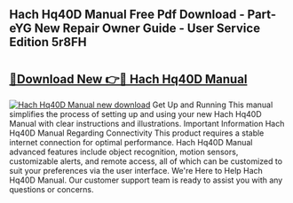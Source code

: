 ## Hach Hq40D Manual Free Pdf Download - Part-eYG New Repair Owner Guide - User Service Edition 5r8FH

# <h2><a href="http://bc42142.oget.top/?id=Hach+Hq40D+Manual">🔗Download New 👉🔴 Hach Hq40D Manual</a></h2>

[![Hach Hq40D Manual new download](https://i.imgur.com/5g1atiW.png)](http://bc42142.oget.top/?id=Hach+Hq40D+Manual)
Get Up and Running This manual simplifies the process of setting up and using your new Hach Hq40D Manual with clear instructions and illustrations. Important Information Hach Hq40D Manual Regarding Connectivity This product requires a stable internet connection for optimal performance. Hach Hq40D Manual advanced features include object recognition, motion sensors, customizable alerts, and remote access, all of which can be customized to suit your preferences via the user interface. We're Here to Help Hach Hq40D Manual. Our customer support team is ready to assist you with any questions or concerns.

